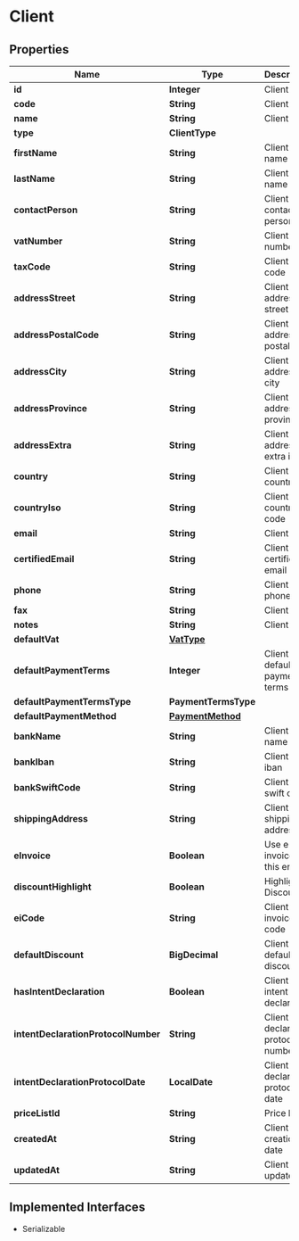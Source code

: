 

# Client


## Properties

| Name | Type | Description | Notes |
|------------ | ------------- | ------------- | -------------|
|**id** | **Integer** | Client id |  [optional] |
|**code** | **String** | Client code |  [optional] |
|**name** | **String** | Client name |  [optional] |
|**type** | **ClientType** |  |  [optional] |
|**firstName** | **String** | Client first name |  [optional] |
|**lastName** | **String** | Client last name |  [optional] |
|**contactPerson** | **String** | Client contact person |  [optional] |
|**vatNumber** | **String** | Client vat number |  [optional] |
|**taxCode** | **String** | Client tax code |  [optional] |
|**addressStreet** | **String** | Client address street |  [optional] |
|**addressPostalCode** | **String** | Client address postal code |  [optional] |
|**addressCity** | **String** | Client address city |  [optional] |
|**addressProvince** | **String** | Client address province |  [optional] |
|**addressExtra** | **String** | Client address extra info |  [optional] |
|**country** | **String** | Client country |  [optional] |
|**countryIso** | **String** | Client country iso code |  [optional] |
|**email** | **String** | Client email |  [optional] |
|**certifiedEmail** | **String** | Client certified email |  [optional] |
|**phone** | **String** | Client phone |  [optional] |
|**fax** | **String** | Client fax |  [optional] |
|**notes** | **String** | Client extra |  [optional] |
|**defaultVat** | [**VatType**](VatType.md) |  |  [optional] |
|**defaultPaymentTerms** | **Integer** | Client default payment terms |  [optional] |
|**defaultPaymentTermsType** | **PaymentTermsType** |  |  [optional] |
|**defaultPaymentMethod** | [**PaymentMethod**](PaymentMethod.md) |  |  [optional] |
|**bankName** | **String** | Client bank name |  [optional] |
|**bankIban** | **String** | Client bank iban |  [optional] |
|**bankSwiftCode** | **String** | Client bank swift code |  [optional] |
|**shippingAddress** | **String** | Client shipping address |  [optional] |
|**eInvoice** | **Boolean** | Use e-invoices for this entity |  [optional] |
|**discountHighlight** | **Boolean** | Highlight Discount |  [optional] |
|**eiCode** | **String** | Client e-invoice code  |  [optional] |
|**defaultDiscount** | **BigDecimal** | Client default discount |  [optional] |
|**hasIntentDeclaration** | **Boolean** | Client has intent declaration |  [optional] |
|**intentDeclarationProtocolNumber** | **String** | Client intent declaration protocol number |  [optional] |
|**intentDeclarationProtocolDate** | **LocalDate** | Client intent declaration protocol date |  [optional] |
|**priceListId** | **String** | Price list id |  [optional] |
|**createdAt** | **String** | Client creation date |  [optional] |
|**updatedAt** | **String** | Client last update date |  [optional] |


## Implemented Interfaces

* Serializable


